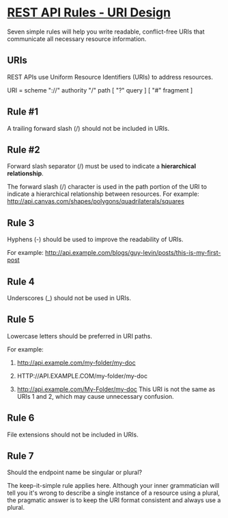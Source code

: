 # [REST API Rules - URI Design](https://dzone.com/articles/7-rules-for-rest-api-uri-design-1)

Seven simple rules will help you write readable, conflict-free URIs that communicate all necessary resource information. 

## URIs

REST APIs use Uniform Resource Identifiers (URIs) to address resources.

[Clear URI]: http://api.example.com/louvre/leonardo-da-vinci/mona-lisa

[Hard to understand]: http://api.example.com/68dd0-a9d3-11e0-9f1c-0800200c9a66

URI = scheme "://" authority "/" path [ "?" query ] [ "#" fragment ]

## Rule #1

A trailing forward slash (/) should not be included in URIs.

## Rule #2

Forward slash separator (/) must be used to indicate a **hierarchical relationship**.

The forward slash (/) character is used in the path portion of the URI to indicate a hierarchical relationship between resources. For example: http://api.canvas.com/shapes/polygons/quadrilaterals/squares

## Rule 3

Hyphens (-) should be used to improve the readability of URIs.

For example: http://api.example.com/blogs/guy-levin/posts/this-is-my-first-post

## Rule 4

Underscores (_) should not be used in URIs.

## Rule 5

Lowercase letters should be preferred in URI paths.

For example: 
1) http://api.example.com/my-folder/my-doc
2) HTTP://API.EXAMPLE.COM/my-folder/my-doc 

3) http://api.example.com/My-Folder/my-doc
This URI is not the same as URIs 1 and 2, which may cause unnecessary confusion.

## Rule 6

File extensions should not be included in URIs.

## Rule 7

Should the endpoint name be singular or plural?

The keep-it-simple rule applies here. Although your inner grammatician will tell you it's wrong to describe a single instance of a resource using a plural, the pragmatic answer is to keep the URI format consistent and always use a plural.